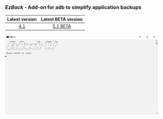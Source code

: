 ### *EzBack* - Add-on for adb to simplify application backups  
| Latest version | Latest BETA version |
| :------------------: |:------------------:|
| [4.1](https://github.com/qnezor/EzBack/releases/tag/4.1) | [5.1 BETA](https://github.com/qnezor/EzBack/releases/tag/5.0-beta) |

![EzBack 4.1](/files/ezback4.1.png) 
